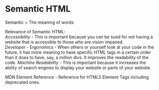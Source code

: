 # Semantic HTML

Semantic = The meaning of words

Relevance of Semantic HTML:  
_Accessibility_ - This is important because you can be sued for not having a website that is accessible to those who are vision impaired.  
_Developer_ - Ergonomics - When others or yourself look at your code in the future, it has more meaning to have specific HTML tags in a certain order than it does to have, say, a million divs. It improves the readability of the code.
_Machine Readability_ - This is important because it increases the ability of search engines to display your website or parts of your website.  

MDN Element Reference - Reference for HTML5 Element Tags including deprecated ones.  
